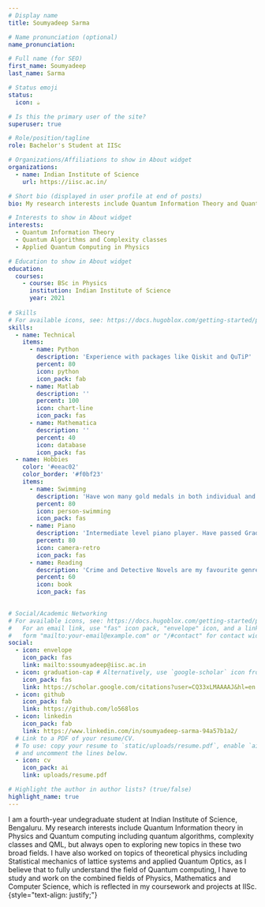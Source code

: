 ```yaml
---
# Display name
title: Soumyadeep Sarma

# Name pronunciation (optional)
name_pronunciation: 

# Full name (for SEO)
first_name: Soumyadeep
last_name: Sarma

# Status emoji
status:
  icon: ☕️

# Is this the primary user of the site?
superuser: true

# Role/position/tagline
role: Bachelor's Student at IISc

# Organizations/Affiliations to show in About widget
organizations:
  - name: Indian Institute of Science
    url: https://iisc.ac.in/

# Short bio (displayed in user profile at end of posts)
bio: My research interests include Quantum Information Theory and Quantum Computing. A more precise description is that I work (or would like to work on) on Quantum algorithms, complexity classes and QML on the computing side, and on open quantum systems and QC interfaced with condensed matter physics in Quantum Information theory.

# Interests to show in About widget
interests:
  - Quantum Information Theory
  - Quantum Algorithms and Complexity classes
  - Applied Quantum Computing in Physics

# Education to show in About widget
education:
  courses:
    - course: BSc in Physics
      institution: Indian Institute of Science
      year: 2021
    
# Skills
# For available icons, see: https://docs.hugoblox.com/getting-started/page-builder/#icons
skills:
  - name: Technical
    items:
      - name: Python
        description: 'Experience with packages like Qiskit and QuTiP'
        percent: 80
        icon: python
        icon_pack: fab
      - name: Matlab
        description: ''
        percent: 100
        icon: chart-line
        icon_pack: fas
      - name: Mathematica
        description: ''
        percent: 40
        icon: database
        icon_pack: fas
  - name: Hobbies
    color: '#eeac02'
    color_border: '#f0bf23'
    items:
      - name: Swimming
        description: 'Have won many gold medals in both individual and team intra-IISc swimming competitions'
        percent: 80
        icon: person-swimming
        icon_pack: fas
      - name: Piano
        description: 'Intermediate level piano player. Have passed Grade 6 Trinity Keyboard exams with distinction'
        percent: 80
        icon: camera-retro
        icon_pack: fas  
      - name: Reading 
        description: 'Crime and Detective Novels are my favourite genre'
        percent: 60
        icon: book
        icon_pack: fas
      

# Social/Academic Networking
# For available icons, see: https://docs.hugoblox.com/getting-started/page-builder/#icons
#   For an email link, use "fas" icon pack, "envelope" icon, and a link in the
#   form "mailto:your-email@example.com" or "/#contact" for contact widget.
social:
  - icon: envelope
    icon_pack: fas
    link: mailto:ssoumyadeep@iisc.ac.in
  - icon: graduation-cap # Alternatively, use `google-scholar` icon from `ai` icon pack
    icon_pack: fas
    link: https://scholar.google.com/citations?user=CQ33xLMAAAAJ&hl=en
  - icon: github
    icon_pack: fab
    link: https://github.com/lo568los
  - icon: linkedin
    icon_pack: fab
    link: https://www.linkedin.com/in/soumyadeep-sarma-94a57b1a2/
  # Link to a PDF of your resume/CV.
  # To use: copy your resume to `static/uploads/resume.pdf`, enable `ai` icons in `params.yaml`,
  # and uncomment the lines below.
  - icon: cv
    icon_pack: ai
    link: uploads/resume.pdf

# Highlight the author in author lists? (true/false)
highlight_name: true
---
```


I am a fourth-year undegraduate student at Indian Institute of Science, Bengaluru. My research interests include Quantum Information theory in Physics and Quantum computing including quantum algorithms, complexity classes and QML, but always open to exploring new topics in these two broad fields. I have also worked on topics of theoretical physics including Statistical mechanics of lattice systems and applied Quantum Optics, as I believe that to fully understand the field of Quantum computing, I have to study and work on the combined fields of Physics, Mathematics and Computer Science, which is reflected in my coursework and projects at IISc.
{style="text-align: justify;"}
